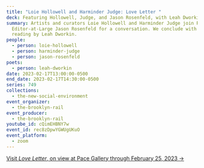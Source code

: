 ```yaml
---
title: "Loie Hollowell and Harminder Judge: Love Letter "
deck: Featuring Hollowell, Judge, and Jason Rosenfeld, with Leah Dworkin
summary: Artists and curators Loie Hollowell and Harminder Judge join Rail
  Editor-at-Large Jason Rosenfeld for a conversation. We conclude with a poetry
  reading by Leah Dworkin.
people:
  - person: loie-hollowell
  - person: harminder-judge
  - person: jason-rosenfeld
poets:
  - person: leah-dworkin
date: 2023-02-17T13:00:00-0500
end_date: 2023-02-17T14:30:00-0500
series: 749
collections:
  - the-new-social-environment
event_organizer:
  - the-brooklyn-rail
event_producer:
  - the-brooklyn-rail
youtube_id: cQimEHBNY7w
event_id: rec8zDpwYGWUgUKuO
event_platform:
  - zoom
---
```

[V﻿isit *Love Letter*, on view at Pace Gallery through February 25, 2023 →](https://www.pacegallery.com/exhibitions/love-letter-curated-by-loie-hollowell-harminder-judge/)